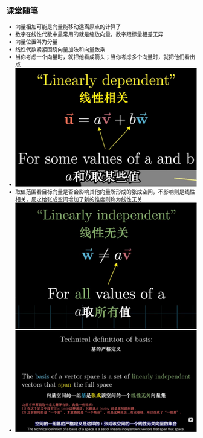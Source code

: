 ## 课堂随笔

- 向量相加可能是向量能移动远离原点的计算了
- 数字在线性代数中最常用的就是缩放向量，数字跟标量相差无异
- 向量位置叫为分量
- 线性代数紧紧围绕向量加法和向量数乘
- 当你考虑一个向量时，就把他看成箭头；当你考虑多个向量时，就把他们看出点
- ![](asset/Pasted%20image%2020231103165726.png)
- 取值范围看目标向量是否会影响其他向量所形成的张成空间，不影响则是线性相关，反之给张成空间增加了新的维度则称为线性无关![](asset/Pasted%20image%2020231103165706.png)
- ![](asset/Pasted%20image%2020231103170043.png)